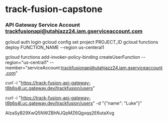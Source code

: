# track-fusion-capstone

### API Gateway Service Account trackfusionapi@utahjazz24.iam.gserviceaccount.com

gcloud auth login
gcloud config set project PROJECT_ID
gcloud functions deploy FUNCTION_NAME --region us-centeral1

gcloud functions add-invoker-policy-binding createUserFunction --region="us-central1" --member="serviceAccount:trackfusionapi@utahjazz24.iam.gserviceaccount.com"

curl -i "https://track-fusion-api-gateway-t8b6s4l.uc.gateway.dev/trackfusion/users"

curl -i "https://track-fusion-api-gateway-t8b6s4l.uc.gateway.dev/trackfusion/users" -d "{\"name\": \"Luke\"}"

AIzaSyB29XwQ5NWZBhNJQpMZ6Qgxqq2E6utaXvg